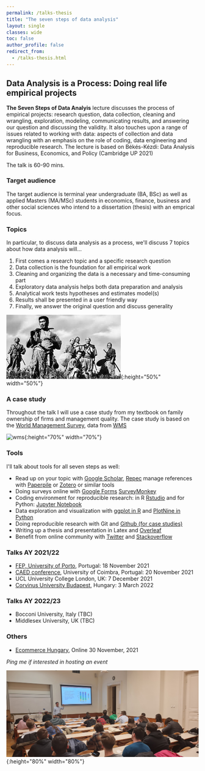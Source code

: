 ```yaml
---
permalink: /talks-thesis
title: "The seven steps of data analysis"
layout: single
classes: wide
toc: false
author_profile: false
redirect_from:
  - /talks-thesis.html
---
```





## Data Analysis is a Process: Doing real life empirical projects 

**The Seven Steps of Data Analyis**  lecture discusses the process of empirical projects: research question, data collection, cleaning and wrangling, exploration, modeling, communicating results, and answering our question and discussing the validity. It also touches upon a range of issues related to working with data: aspects of collection and data wrangling with an emphasis on the role of coding, data engineering and reproducible research.  The lecture is based on Békés-Kézdi: Data Analysis for Business, Economics, and Policy (Cambridge UP 2021) 

The talk is 60-90 mins. 

### Target audience
The target audience is terminal year undergraduate  (BA, BSc) as well as applied Masters (MA/MSc) students in economics, finance, business and other social sciences who intend to a dissertation (thesis) with an emprical focus. 


### Topics

In particular, to discuss data analysis as a process, we'll discuss 7 topics about how data analysis will...

1. First comes a research topic and a specific research question
2. Data collection is the foundation for all empirical work
3. Cleaning and organizing the data is a necessary and time-consuming part
4. Exploratory data analysis helps both data preparation and analysis
5. Analytical work tests hypotheses and estimates model(s)
6. Results shall be presented in a user friendly way
7. Finally, we answer the original question and discuss generality

![7 samurai](images/7samurai.jpg){:height="50%" width="50%"}



### A case study
Throughout the talk I will use a case study from my textbook on family ownership of firms and management quality. The case study is based on the [World Management Survey](https://gabors-data-analysis.com/casestudies/#ch21a-founderfamily-ownership-and-quality-of-management), data from [WMS](https://gabors-data-analysis.com/datasets/wms-management-survey/)

![wms](images/wms.png){:height="70%" width="70%"}


### Tools
 I'll talk about tools for all seven steps as well: 

* Read up on your topic with  [Google Scholar](https://scholar.google.com/), [Repec](https://ideas.repec.org/) manage references with [Paperpile](https://paperpile.com/) or [Zotero](https://www.zotero.org/) or similar tools
* Doing surveys online with [Google Forms](https://docs.google.com/forms/u/0) [SurveyMonkey](https://www.surveymonkey.com)
* Coding environment for reproducible research: in R [Rstudio](https://www.rstudio.com/products/rstudio/) and for Python: [Jupyter Notebook](https://jupyter.org/) 
*  Data exploration and visualization with [ggplot in R](https://ggplot2.tidyverse.org/) and [PlotNine in Python](https://plotnine.readthedocs.io/en/stable/)
* Doing reproducible research with Git and [Github (for case studies)](https://github.com/gabors-data-analysis/da_case_studies)
* Writing up a thesis and presentation in Latex and  [Overleaf](https://www.overleaf.com)
* Benefit from online community with [Twitter](https://twitter.com) and [Stackoverflow](https://stackoverflow.com/)
    

### Talks AY 2021/22

* [FEP, University of Porto](https://sigarra.up.pt/fep/pt/noticias_geral.ver_noticia?p_nr=37529), Portugal: 18 November 2021
* [CAED conference](https://www.uc.pt/en/uid/ceber/CAED2021/schedule), University of Coimbra, Portugal: 20 November 2021 
* UCL University College London, UK: 7 December 2021
* [Corvinus University Budapest](https://www.uni-corvinus.hu/event/az-adatelemzes-het-lepese/), Hungary: 3 March 2022

### Talks AY 2022/23
* Bocconi University, Italy (TBC)
* Middlesex University, UK (TBC)


### Others
* [Ecommerce Hungary](https://ecommerce.hu/esemenyek/talalkozas-egy-adattudossal-i-ech-meetup/), Online 30 November, 2021


*Ping me if interested in hosting an event*

![Corvinus](images/bekes-corvinus-talk2.jpg){:height="80%" width="80%"}

